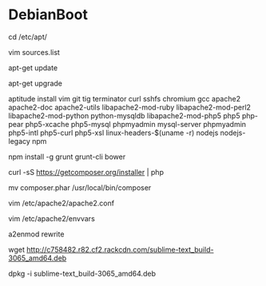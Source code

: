# DebianBoot

cd /etc/apt/

vim sources.list

apt-get update

apt-get upgrade

aptitude install vim git tig terminator curl sshfs chromium gcc apache2 apache2-doc apache2-utils libapache2-mod-ruby libapache2-mod-perl2 libapache2-mod-python python-mysqldb libapache2-mod-php5 php5 php-pear php5-xcache php5-mysql phpmyadmin mysql-server phpmyadmin php5-intl php5-curl php5-xsl linux-headers-$(uname -r) nodejs nodejs-legacy npm

npm install -g grunt grunt-cli bower

curl -sS https://getcomposer.org/installer | php

mv composer.phar /usr/local/bin/composer

vim /etc/apache2/apache2.conf

vim /etc/apache2/envvars

a2enmod rewrite

wget http://c758482.r82.cf2.rackcdn.com/sublime-text_build-3065_amd64.deb

dpkg -i sublime-text_build-3065_amd64.deb
